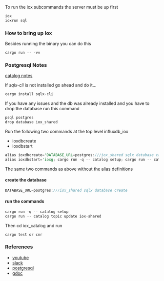 
To run the iox subcommands the server must be up first

```rust
iox
ioxrun sql
```

### How to bring up Iox

Besides running the binary you can do this

```rust
cargo run -- -vv
```

### Postgresql Notes

[catalog notes](https://github.com/influxdata/influxdb_iox/tree/main/iox_catalog)

If *sqlx-cli* is not installed go ahead and do it...

```rust
cargo install sqlx-cli
```

If you have any issues and the db was already installed and you have to drop the database run this command

```rust
psql postgres
drop database iox_shared
```

Run the following two commands at the top level influxdb_iox

* ioxdbcreate
* ioxdbstart

```rust
alias ioxdbcreate='DATABASE_URL=postgres:///iox_shared sqlx database create'
alias ioxdbstart='ioxg; cargo run -q -- catalog setup; cargo run -- catalog topic update iox-shared'
```

The same two commands as above without the alias definitions

#### create the database

```rust
DATABASE_URL=postgres:///iox_shared sqlx database create
```

#### run the commands

```rust
cargo run -q -- catalog setup
cargo run -- catalog topic update iox-shared
```

Then cd iox_catalog and run

```rust
cargo test or cnr
```

### References
* [youtube](https://github.com/stormasm/youtube/blob/main/cs/iox.md)
* [slack](./iox-slack.md)
* [postgresql](./postgresql.md)
* [gdoc](https://docs.google.com/document/d/e/2PACX-1vQ2cTRWln8Nyn2yQh4CWwvyN5yI3Op-4RA3MpB1moivlQtBBQ9KhR5N2vvkMiZz51t_1EPhj5SDmJh5/pub)
